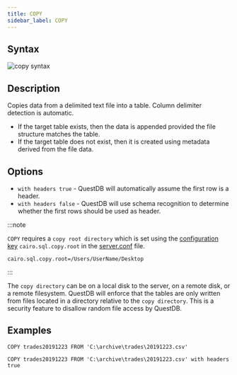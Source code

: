 ```yaml
---
title: COPY
sidebar_label: COPY
---
```


## Syntax

![copy syntax](/img/doc/diagrams/copy.svg)

## Description

Copies data from a delimited text file into a table. Column delimiter detection
is automatic.

- If the target table exists, then the data is appended provided the file
  structure matches the table.
- If the target table does not exist, then it is created using metadata derived
  from the file data.

## Options

- `with headers true` - QuestDB will automatically assume the first row is a
  header.
- `with headers false` - QuestDB will use schema recognition to determine
  whether the first rows should be used as header.

:::note

`COPY` requires a `copy root directory` which is set using the
[configuration key](reference/server-configuration.md) `cairo.sql.copy.root` in
the [server.conf](reference/root-directory-structure.md#serverconf) file.

```script title="Example"
cairo.sql.copy.root=/Users/UserName/Desktop
```

:::

The `copy directory` can be on a local disk to the server, on a remote disk, or
a remote filesystem. QuestDB will enforce that the tables are only written from
files located in a directory relative to the `copy directory`. This is a
security feature to disallow random file access by QuestDB.

## Examples

```questdb-sql title="COPY"
COPY trades20191223 FROM 'C:\archive\trades\20191223.csv'
```

```questdb-sql title="COPY with headers true"
COPY trades20191223 FROM 'C:\archive\trades\20191223.csv' with headers true
```
